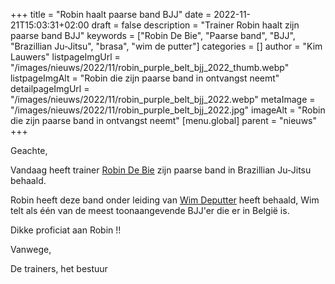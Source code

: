 +++
title = "Robin haalt paarse band BJJ"
date = 2022-11-21T15:03:31+02:00
draft = false
description = "Trainer Robin haalt zijn paarse band BJJ"
keywords = ["Robin De Bie", "Paarse band", "BJJ", "Brazillian Ju-Jitsu", "brasa", "wim de putter"]
categories = []
author = "Kim Lauwers"
listpageImgUrl = "/images/nieuws/2022/11/robin_purple_belt_bjj_2022_thumb.webp"
listpageImgAlt = "Robin die zijn paarse band in ontvangst neemt"
detailpageImgUrl = "/images/nieuws/2022/11/robin_purple_belt_bjj_2022.webp"
metaImage = "/images/nieuws/2022/11/robin_purple_belt_bjj_2022.jpg"
imageAlt = "Robin die zijn paarse band in ontvangst neemt"
[menu.global]
    parent = "nieuws"
+++

Geachte,

Vandaag heeft trainer [Robin De Bie](https://www.invictokeerbergen.be/trainers/#Robin_De%20Bie) zijn paarse band in Brazillian Ju-Jitsu behaald.

Robin heeft deze band onder leiding van [Wim Deputter](https://brasateam.be/wp/about-brasa/wim-deputter/) heeft behaald, Wim telt als één van de meest toonaangevende BJJ'er die er in België is. 

Dikke proficiat aan Robin !!

Vanwege,

De trainers, het bestuur